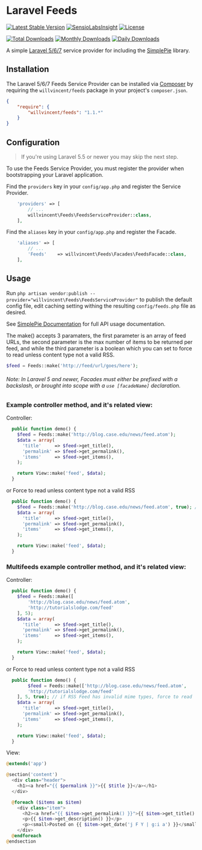 # Laravel Feeds

[![Latest Stable Version](https://poser.pugx.org/willvincent/feeds/v/stable.svg)](https://packagist.org/packages/willvincent/feeds)
[![SensioLabsInsight](https://img.shields.io/sensiolabs/i/9098208d-abd1-44ea-af47-a0c42a01cb75.svg?style=flat-square)](https://insight.sensiolabs.com/projects/9098208d-abd1-44ea-af47-a0c42a01cb75)
[![License](https://poser.pugx.org/willvincent/feeds/license.svg)](https://packagist.org/packages/willvincent/feeds)

[![Total Downloads](https://poser.pugx.org/willvincent/feeds/downloads.svg)](https://packagist.org/packages/willvincent/feeds) [![Monthly Downloads](https://poser.pugx.org/willvincent/feeds/d/monthly.png)](https://packagist.org/packages/willvincent/feeds) [![Daily Downloads](https://poser.pugx.org/willvincent/feeds/d/daily.png)](https://packagist.org/packages/willvincent/feeds)

A simple [Laravel 5/6/7](http://www.laravel.com/) service provider for including the [SimplePie](http://www.simplepie.org) library.

## Installation

The Laravel 5/6/7 Feeds Service Provider can be installed via [Composer](http://getcomposer.org) by requiring the
`willvincent/feeds` package in your project's `composer.json`.

```json
{
    "require": {
        "willvincent/feeds": "1.1.*"
    }
}
```

## Configuration

> If you're using Laravel 5.5 or newer you may skip the next step.

To use the Feeds Service Provider, you must register the provider when bootstrapping your Laravel application.

Find the `providers` key in your `config/app.php` and register the Service Provider.

```php
    'providers' => [
        // ...
        willvincent\Feeds\FeedsServiceProvider::class,
    ],
```

Find the `aliases` key in your `config/app.php` and register the Facade.
```php
    'aliases' => [
        // ...
        'Feeds'    => willvincent\Feeds\Facades\FeedsFacade::class,
    ],
```

## Usage

Run `php artisan vendor:publish --provider="willvincent\Feeds\FeedsServiceProvider"` to publish the default config file, edit caching setting withing the resulting `config/feeds.php` file as desired.

See [SimplePie Documentation](http://simplepie.org/wiki/) for full API usage documentation.

The make() accepts 3 paramaters, the first parameter is an array of feed URLs, the second parameter is the max number of items to be returned per feed, and while the third parameter is a boolean which you can set to force to read unless content type not a valid RSS.

```php
$feed = Feeds::make('http://feed/url/goes/here');
```


###### Note: In Laravel 5 and newer, Facades must either be prefixed with a backslash, or brought into scope with a `use [facadeName]` declaration.


### Example controller method, and it's related view:

Controller:
```php
  public function demo() {
    $feed = Feeds::make('http://blog.case.edu/news/feed.atom');
    $data = array(
      'title'     => $feed->get_title(),
      'permalink' => $feed->get_permalink(),
      'items'     => $feed->get_items(),
    );

    return View::make('feed', $data);
  }
```

or Force to read unless content type not a valid RSS

```php
  public function demo() {
    $feed = Feeds::make('http://blog.case.edu/news/feed.atom', true); // if RSS Feed has invalid mime types, force to read
    $data = array(
      'title'     => $feed->get_title(),
      'permalink' => $feed->get_permalink(),
      'items'     => $feed->get_items(),
    );

    return View::make('feed', $data);
  }
```

### Multifeeds example controller method, and it's related view:

Controller:
```php
  public function demo() {
    $feed = Feeds::make([
        'http://blog.case.edu/news/feed.atom',
        'http://tutorialslodge.com/feed'
    ], 5);
    $data = array(
      'title'     => $feed->get_title(),
      'permalink' => $feed->get_permalink(),
      'items'     => $feed->get_items(),
    );

    return View::make('feed', $data);
  }
```

or Force to read unless content type not a valid RSS

```php
  public function demo() {
        $feed = Feeds::make(['http://blog.case.edu/news/feed.atom',
        'http://tutorialslodge.com/feed'
    ], 5, true); // if RSS Feed has invalid mime types, force to read
    $data = array(
      'title'     => $feed->get_title(),
      'permalink' => $feed->get_permalink(),
      'items'     => $feed->get_items(),
    );

    return View::make('feed', $data);
  }
```

View:
```php
@extends('app')

@section('content')
  <div class="header">
    <h1><a href="{{ $permalink }}">{{ $title }}</a></h1>
  </div>

  @foreach ($items as $item)
    <div class="item">
      <h2><a href="{{ $item->get_permalink() }}">{{ $item->get_title() }}</a></h2>
      <p>{{ $item->get_description() }}</p>
      <p><small>Posted on {{ $item->get_date('j F Y | g:i a') }}</small></p>
    </div>
  @endforeach
@endsection
```
